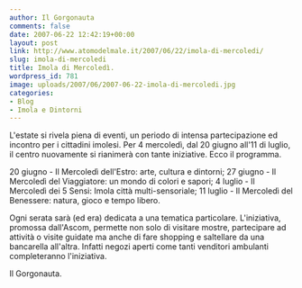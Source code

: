 ```yaml
---
author: Il Gorgonauta
comments: false
date: 2007-06-22 12:42:19+00:00
layout: post
link: http://www.atomodelmale.it/2007/06/22/imola-di-mercoledi/
slug: imola-di-mercoledi
title: Imola di Mercoledì.
wordpress_id: 781
image: uploads/2007/06/2007-06-22-imola-di-mercoledi.jpg
categories:
- Blog
- Imola e Dintorni
---
```


L'estate si rivela piena di eventi, un periodo di intensa partecipazione ed incontro per i cittadini imolesi. Per 4 mercoledì, dal 20 giugno all'11 di luglio,  il centro nuovamente si rianimerà con tante iniziative. Ecco il programma.

20 giugno - Il Mercoledì dell'Estro: arte, cultura e dintorni;
27 giugno - Il Mercoledì del Viaggiatore: un mondo di colori e sapori;
4 luglio - Il Mercoledì dei 5 Sensi: Imola città multi-sensoriale;
11 luglio - Il Mercoledì del Benessere: natura, gioco e tempo libero.

Ogni serata sarà (ed era) dedicata a una tematica particolare. L'iniziativa, promossa dall'Ascom, permette non solo di visitare mostre, partecipare ad attività o visite guidate ma anche di fare shopping  e saltellare da una bancarella all'altra. Infatti negozi aperti come tanti venditori ambulanti completeranno l'iniziativa.

Il Gorgonauta.
